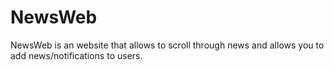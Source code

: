 # NewsWeb
NewsWeb is an website that allows to scroll through news and allows you to add news/notifications to users.
